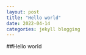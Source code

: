 ```yaml
---
layout: post
title: "Hello world"
date: 2022-04-14
categories: jekyll blogging
---
```


##Hello world